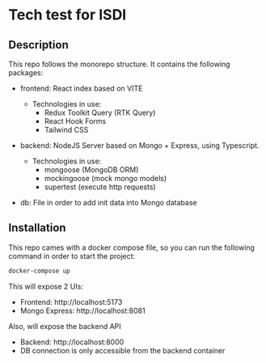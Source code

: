 # Tech test for ISDI

## Description
This repo follows the monorepo structure. It contains the following packages:

*  frontend: React index based on VITE 
    + Technologies in use:
        - Redux Toolkit Query (RTK Query)
        - React Hook Forms 
        - Tailwind CSS 
*  backend: NodeJS Server based on Mongo + Express, using Typescript.
    + Technologies in use:
      + mongoose  (MongoDB ORM)
      + mockingoose (mock mongo models)
      + supertest (execute http requests)
 
* db: File in order to add init data into Mongo database 


## Installation
This repo cames with a docker compose file, so you can run the following command in order to start the project:

```bash 
docker-compose up
```

This will expose 2 UIs:
* Frontend: http://localhost:5173
* Mongo Express: http://localhost:8081

Also, will expose the backend API
* Backend: http://localhost:8000
* DB connection is only accessible from the backend container
